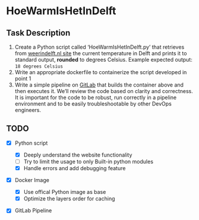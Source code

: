 # HoeWarmIsHetInDelft



## Task Description

1. Create a Python script called ‘HoeWarmIsHetInDelft.py’ that retrieves from [weerindelft.nl site](http://www.weerindelft.nl/) the current temperature in Delft and prints it to standard output, **rounded** to degrees Celsius. Example expected output: `18 degrees Celsius`
2. Write an appropriate dockerfile to containerize the script developed in point 1
3. Write a simple pipeline on [GitLab](https://www.gitlab.com) that builds the container above and then executes it.
We’ll review the code based on clarity and correctness. It is important for the code to be robust, run correctly in a pipeline environment and to be easily troubleshootable by other DevOps engineers.

## TODO

- [X] Python script
    - [X] Deeply understand the website functionality
    - [ ] Try to limit the usage to only Built-in python modules
    - [X] Handle errors and add debugging feature   
- [X] Docker Image
    - [X] Use offical Python image as base
    - [X] Optimize the layers order for caching
- [X] GitLab Pipeline

